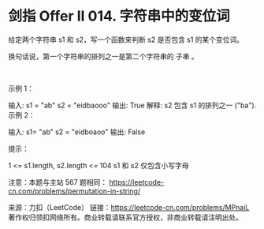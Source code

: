 # 剑指 Offer II 014. 字符串中的变位词

给定两个字符串 s1 和 s2，写一个函数来判断 s2 是否包含 s1 的某个变位词。

换句话说，第一个字符串的排列之一是第二个字符串的 子串 。

 

示例 1：

输入: s1 = "ab" s2 = "eidbaooo"
输出: True
解释: s2 包含 s1 的排列之一 ("ba").
示例 2：

输入: s1= "ab" s2 = "eidboaoo"
输出: False
 

提示：

1 <= s1.length, s2.length <= 104
s1 和 s2 仅包含小写字母
 

注意：本题与主站 567 题相同： https://leetcode-cn.com/problems/permutation-in-string/

来源：力扣（LeetCode）
链接：https://leetcode-cn.com/problems/MPnaiL
著作权归领扣网络所有。商业转载请联系官方授权，非商业转载请注明出处。